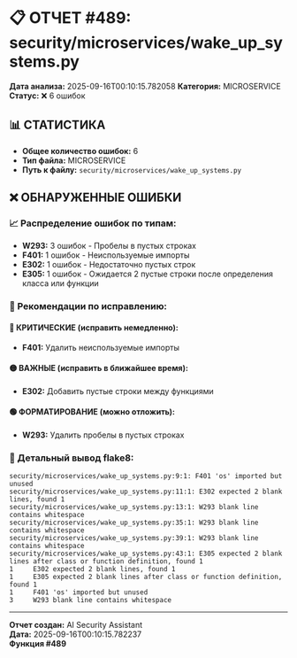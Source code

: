 # 📋 ОТЧЕТ #489: security/microservices/wake_up_systems.py

**Дата анализа:** 2025-09-16T00:10:15.782058
**Категория:** MICROSERVICE
**Статус:** ❌ 6 ошибок

## 📊 СТАТИСТИКА

- **Общее количество ошибок:** 6
- **Тип файла:** MICROSERVICE
- **Путь к файлу:** `security/microservices/wake_up_systems.py`

## ❌ ОБНАРУЖЕННЫЕ ОШИБКИ

### 📈 Распределение ошибок по типам:

- **W293:** 3 ошибок - Пробелы в пустых строках
- **F401:** 1 ошибок - Неиспользуемые импорты
- **E302:** 1 ошибок - Недостаточно пустых строк
- **E305:** 1 ошибок - Ожидается 2 пустые строки после определения класса или функции

### 🎯 Рекомендации по исправлению:

#### 🔴 КРИТИЧЕСКИЕ (исправить немедленно):
- **F401:** Удалить неиспользуемые импорты

#### 🟡 ВАЖНЫЕ (исправить в ближайшее время):
- **E302:** Добавить пустые строки между функциями

#### 🟢 ФОРМАТИРОВАНИЕ (можно отложить):
- **W293:** Удалить пробелы в пустых строках

### 📝 Детальный вывод flake8:

```
security/microservices/wake_up_systems.py:9:1: F401 'os' imported but unused
security/microservices/wake_up_systems.py:11:1: E302 expected 2 blank lines, found 1
security/microservices/wake_up_systems.py:13:1: W293 blank line contains whitespace
security/microservices/wake_up_systems.py:35:1: W293 blank line contains whitespace
security/microservices/wake_up_systems.py:39:1: W293 blank line contains whitespace
security/microservices/wake_up_systems.py:43:1: E305 expected 2 blank lines after class or function definition, found 1
1     E302 expected 2 blank lines, found 1
1     E305 expected 2 blank lines after class or function definition, found 1
1     F401 'os' imported but unused
3     W293 blank line contains whitespace

```

---
**Отчет создан:** AI Security Assistant  
**Дата:** 2025-09-16T00:10:15.782237  
**Функция #489**
